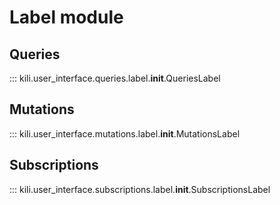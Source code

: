 # Label module

## Queries
::: kili.user_interface.queries.label.__init__.QueriesLabel
## Mutations
::: kili.user_interface.mutations.label.__init__.MutationsLabel
## Subscriptions
::: kili.user_interface.subscriptions.label.__init__.SubscriptionsLabel
